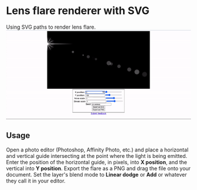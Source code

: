 # Lens flare renderer with SVG
Using SVG paths to render lens flare.
<img src="gif_demo.gif" />
<h2>Usage</h2>
Open a photo editor (Photoshop, Affinity Photo, etc.) and place a horizontal and vertical guide intersecting at the point where the light is being emitted. Enter the position of the horizontal guide, in pixels, into <b>X position</b>, and the vertical into <b>Y position</b>. Export the flare as a PNG and drag the file onto your document. Set the layer's blend mode to <b>Linear dodge</b> or <b>Add</b> or whatever they call it in your editor.